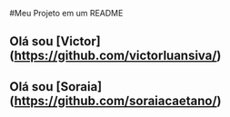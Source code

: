 #Meu Projeto em um README 
## Olá sou [Victor] (https://github.com/victorluansiva/)
## Olá sou [Soraia] (https://github.com/soraiacaetano/)
